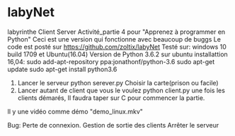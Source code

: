 # labyNet
labyrinthe Client Server Activité_partie 4 pour "Apprenez à programmer en Python" 
Ceci est une version qui fonctionne avec beaucoup de buggs
Le code est posté sur https://github.com/zoltix/labyNet
Testé sur: windows 10 build 1709 et Ubuntu(16.04)
Version de Python 3.6.2
	sur ubuntu installattion 16,04:
		sudo add-apt-repository ppa:jonathonf/python-3.6
		sudo apt-get update
		sudo apt-get install python3.6	
1) Lancer le serveur
	python serever.py
		Choisir la carte(prison ou facile)
2) Lancer autant de client que vous le voulez
	python client.py
   		une fois les clients démarés, Il faudra taper sur C pour commencer la partie.

Il y une vidéo comme démo "demo_linux.mkv"

Bug:
	Perte de connexion. 
	Gestion de sortie des clients
	Arrêter le serveur
